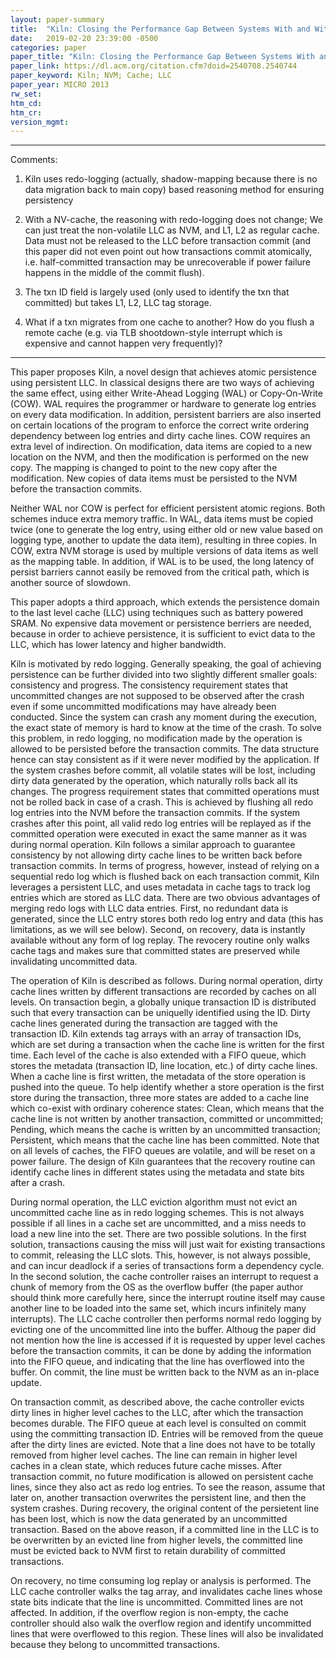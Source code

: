 ```yaml
---
layout: paper-summary
title:  "Kiln: Closing the Performance Gap Between Systems With and Without Persistence Support"
date:   2019-02-20 23:39:00 -0500
categories: paper
paper_title: "Kiln: Closing the Performance Gap Between Systems With and Without Persistence Support"
paper_link: https://dl.acm.org/citation.cfm?doid=2540708.2540744
paper_keyword: Kiln; NVM; Cache; LLC
paper_year: MICRO 2013
rw_set: 
htm_cd: 
htm_cr: 
version_mgmt: 
---
```


***
Comments:

1. Kiln uses redo-logging (actually, shadow-mapping because there is no data migration back to main copy) based reasoning 
   method for ensuring persistency

2. With a NV-cache, the reasoning with redo-logging does not change; We can just treat the non-volatile LLC as NVM, and L1, L2
   as regular cache. Data must not be released to the LLC before transaction commit (and this paper did not even point out
   how transactions commit atomically, i.e. half-committed transaction may be unrecoverable if power failure happens in the middle
   of the commit flush). 

3. The txn ID field is largely used (only used to identify the txn that committed) but takes L1, L2, LLC tag storage.
   
4. What if a txn migrates from one cache to another? How do you flush a remote cache (e.g. via TLB shootdown-style interrupt
   which is expensive and cannot happen very frequently)?
***

This paper proposes Kiln, a novel design that achieves atomic persistence using persistent LLC. In classical designs there
are two ways of achieving the same effect, using either Write-Ahead Logging (WAL) or Copy-On-Write (COW). WAL requires the 
programmer or hardware to generate log entries on every data modification. In addition, persistent barriers are also inserted 
on certain locations of the program to enforce the correct write ordering dependency between log entries and dirty cache 
lines. COW requires an extra level of indirection. On modification, data items are copied to a new location on the NVM, 
and then the modification is performed on the new copy. The mapping is changed to point to the new copy after the modification. 
New copies of data items must be persisted to the NVM before the transaction commits.

Neither WAL nor COW is perfect for efficient persistent atomic regions. Both schemes induce extra memory traffic. In WAL,
data items must be copied twice (one to generate the log entry, using either old or new value based on logging type, another 
to update the data item), resulting in three copies. In COW, extra NVM storage is used by multiple versions of data items 
as well as the mapping table. In addition, if WAL is to be used, the long latency of persist barriers cannot easily be removed 
from the critical path, which is another source of slowdown. 

This paper adopts a third approach, which extends the persistence domain to the last level cache (LLC) using techniques such
as battery powered SRAM. No expensive data movement or persistence berriers are needed, because in order to achieve 
persistence, it is sufficient to evict data to the LLC, which has lower latency and higher bandwidth. 

Kiln is motivated by redo logging. Generally speaking, the goal of achieving persistence can be further divided into two 
slightly different smaller goals: consistency and progress. The consistency requirement states that uncommitted changes are 
not supposed to be observed after the crash even if some uncommitted modifications may have already been conducted. Since 
the system can crash any moment during the execution, the exact state of memory is hard to know at the time of the crash. 
To solve this problem, in redo logging, no modification made by the operation is allowed to be persisted before the transaction 
commits. The data structure hence can stay consistent as if it were never modified by the application. If the system crashes 
before commit, all volatile states will be lost, including dirty data generated by the operation, which naturally rolls 
back all its changes. The progress requirement states that committed operations must not be rolled back in case of a crash. 
This is achieved by flushing all redo log entries into the NVM before the transaction commits. If the system crashes after 
this point, all valid redo log entries will be replayed as if the committed operation were executed in exact the same manner 
as it was during normal operation. Kiln follows a similar approach to guarantee consistency by not allowing dirty cache 
lines to be written back before transaction commits. In terms of progress, however, instead of relying on a sequential
redo log which is flushed back on each transaction commit, Kiln leverages a persistent LLC, and uses metadata in cache tags 
to track log entries which are stored as LLC data. There are two obvious advantages of merging redo logs with LLC data entries.
First, no redundant data is generated, since the LLC entry stores both redo log entry and data (this has limitations, as we
will see below). Second, on recovery, data is instantly available without any form of log replay. The revocery routine only
walks cache tags and makes sure that committed states are preserved while invalidating uncommitted data.

The operation of Kiln is described as follows. During normal operation, dirty cache lines written by different transactions
are recorded by caches on all levels. On transaction begin, a globally unique transaction ID is distributed such that
every transaction can be uniquelly identified using the ID. Dirty cache lines generated during the transaction are tagged 
with the transaction ID. Kiln extends tag arrays with an array of transaction IDs, which are set during a transaction when
the cache line is written for the first time. Each level of the cache is also extended with a FIFO queue, which stores the 
metadata (transaction ID, line location, etc.) of dirty cache lines. When a cache line is first written, the metadata 
of the store operation is pushed into the queue. To help identify whether a store operation is the first store during 
the transaction, three more states are added to a cache line which co-exist with ordinary coherence states: Clean, which means
that the cache line is not written by another transaction, committed or uncommitted; Pending, which means the cache is 
written by an uncommitted transaction; Persistent, which means that the cache line has been committed. Note that on all
levels of caches, the FIFO queues are volatile, and will be reset on a power failure. The design of Kiln guarantees
that the recovery routine can identify cache lines in different states using the metadata and state bits after a crash.

During normal operation, the LLC eviction algorithm must not evict an uncommitted cache line as in redo logging schemes. 
This is not always possible if all lines in a cache set are uncommitted, and a miss needs to load a new line into the set.
There are two possible solutions. In the first solution, transactions causing the miss will just wait for existing 
transactions to commit, releasing the LLC slots. This, however, is not always possible, and can incur deadlock if a 
series of transactions form a dependency cycle. In the second solution, the cache controller raises an interrupt to request 
a chunk of memory from the OS as the overflow buffer (the paper author should think more carefully here, since the interrupt 
routine itself may cause another line to be loaded into the same set, which incurs infinitely many interrupts). The LLC 
cache controller then performs normal redo logging by evicting one of the uncommitted line into the buffer. Althoug the 
paper did not mention how the line is accessed if it is requested by upper level caches before the transaction commits, 
it can be done by adding the information into the FIFO queue, and indicating that the line has overflowed into the buffer. 
On commit, the line must be written back to the NVM as an in-place update. 

On transaction commit, as described above, the cache controller evicts dirty lines in higher level caches to the LLC,
after which the transaction becomes durable. The FIFO queue at each level is consulted on commit using the committing
transaction ID. Entries will be removed from the queue after the dirty lines are evicted. Note that a line does not 
have to be totally removed from higher level caches. The line can remain in higher level caches in a clean state, which
reduces future cache misses. After transaction commit, no future modification is allowed on persistent cache lines,
since they also act as redo log entries. To see the reason, assume that later on, another transaction overwrites the 
persistent line, and then the system crashes. During recovery, the original content of the persietent line has been lost, 
which is now the data generated by an uncommitted transaction. Based on the above reason, if a committed line in the LLC
is to be overwritten by an evicted line from higher levels, the committed line must be evicted back to NVM first to
retain durability of committed transactions.

On recovery, no time consuming log replay or analysis is performed. The LLC cache controller walks the tag array, and 
invalidates cache lines whose state bits indicate that the line is uncommitted. Committed lines are not affected. In 
addition, if the overflow region is non-empty, the cache controller should also walk the overflow region and identify
uncommitted lines that were overflowed to this region. These lines will also be invalidated because they belong to 
uncommitted transactions.
